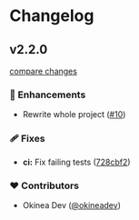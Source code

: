 # Changelog


## v2.2.0

[compare changes](https://github.com/juresotosek/ink-divider/compare/v2.1.0...v2.2.0)

### 🚀 Enhancements

- Rewrite whole project ([#10](https://github.com/juresotosek/ink-divider/pull/10))

### 🩹 Fixes

- **ci:** Fix failing tests ([728cbf2](https://github.com/juresotosek/ink-divider/commit/728cbf2))

### ❤️ Contributors

- Okinea Dev ([@okineadev](http://github.com/okineadev))

